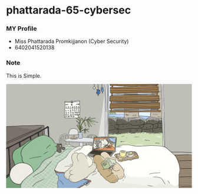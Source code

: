 # phattarada-65-cybersec

### MY Profile
- Miss Phattarada  Promkijjanon (Cyber Security)
- 6402041520138

### Note
This is Simple.

[![image](image.png)](https://www.facebook.com/padrada040944/)
